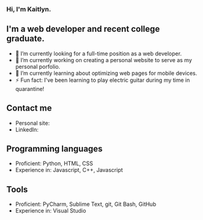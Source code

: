 ### Hi, I'm Kaitlyn.

## I'm a web developer and recent college graduate.
- 👯 I’m currently looking for a full-time position as a web developer.
- 🔭 I’m currently working on creating a personal website to serve as my personal porfolio.
- 🌱 I’m currently learning about optimizing web pages for mobile devices.
- ⚡ Fun fact: I've been learning to play electric guitar during my time in quarantine!

## Contact me
- Personal site:
- LinkedIn:

## Programming languages
- Proficient: Python, HTML, CSS
- Experience in: Javascript, C++, Javascript

## Tools
- Proficient: PyCharm, Sublime Text, git, Git Bash, GitHub
- Experience in: Visual Studio
